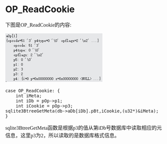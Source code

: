 # OP_ReadCookie
<font face="微软雅黑" size="3px">

下图是OP_ReadCookie的内容:

![](4-5-5.jpg)

```
case OP_ReadCookie: {
	int iMeta;
	int iDb = pOp->p1;
 	int iCookie = pOp->p3;
sqlite3BtreeGetMeta(db->aDb[iDb].pBt,iCookie,(u32*)&iMeta);
}

```
sqlite3BtreeGetMeta函数是根据p3的值从第iDb号数据库中读取相应的元信息，这里p3为2，所以读取的是数据库格式信息。


